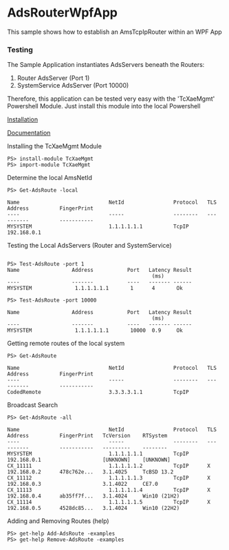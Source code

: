 # AdsRouterWpfApp
This sample shows how to establish an AmsTcpIpRouter within an WPF App

### Testing
The Sample Application instantiates AdsServers beneath the Routers:
1. Router AdsServer (Port 1)
2. SystemService AdsServer (Port 10000)

Therefore, this application can be tested very easy with the 'TcXaeMgmt' Powershell Module. Just install this module into the local Powershell

[Installation](https://www.powershellgallery.com/packages/TcXaeMgmt)

[Documentation](https://infosys.beckhoff.com/english.php?content=../content/1033/tc3_ads_ps_tcxaemgmt/3972231819.html&id=8731138690123386389)

Installing the TcXaeMgmt Module
```pwsh
PS> install-module TcXaeMgmt
PS> import-module TcXaeMgmt
```

Determine the local AmsNetId
```pwsh
PS> Get-AdsRoute -local

Name                             NetId                Protocol   TLS   Address          FingerPrint
----                             -----                --------   ---   -------          -----------
MYSYSTEM                         1.1.1.1.1.1          TcpIP            192.168.0.1
```

Testing the Local AdsServers (Router and SystemService)
```pwsh

PS> Test-AdsRoute -port 1
Name                 Address           Port   Latency Result
                                               (ms)
----                 -------           ----   ------- ------
MYSYSTEM              1.1.1.1.1.1       1      4       Ok

PS> Test-AdsRoute -port 10000

Name                 Address           Port   Latency Result
                                               (ms)
----                 -------           ----   ------- ------
MYSYSTEM              1.1.1.1.1.1       10000  0.9     Ok
```

Getting remote routes of the local system 
```pwsh
PS> Get-AdsRoute

Name                             NetId                Protocol   TLS   Address          FingerPrint
----                             -----                --------   ---   -------          -----------
CodedRemote                      3.3.3.3.1.1          TcpIP
```

Broadcast Search
```pwsh
PS> Get-AdsRoute -all

Name                             NetId                Protocol   TLS   Address          FingerPrint   TcVersion    RTSystem
----                             -----                --------   ---   -------          -----------   ---------    --------
MYSYSTEM                         1.1.1.1.1.1          TcpIP            192.168.0.1                    [UNKNOWN]    [UNKNOWN]
CX_11111                         1.1.1.1.1.2          TcpIP      X     192.168.0.2      478c762e...   3.1.4025     TcBSD 13.2
CX_11112                         1.1.1.1.1.3          TcpIP      X     192.168.0.3                    3.1.4022     CE7.0
CX_11113                         1.1.1.1.1.4          TcpIP      X     192.168.0.4      ab35ff7f...   3.1.4024     Win10 (21H2)
CX_11114                         1.1.1.1.1.5          TcpIP      X     192.168.0.5      4528dc85...   3.1.4024     Win10 (22H2)
```

Adding and Removing Routes (help)

```pwsh
PS> get-help Add-AdsRoute -examples
PS> get-help Remove-AdsRoute -examples
```
